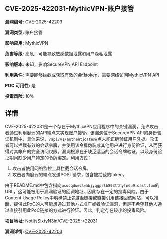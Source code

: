 ## CVE-2025-422031-MythicVPN-账户接管

**漏洞编号:** CVE-2025-42203

**漏洞类型:** 账户接管

**影响应用:** MythicVPN

**危害等级:** 高危，可能导致敏感数据泄露和用户隐私泄露

**影响版本:** 未知，影响SecureVPN API Endpoint

**利用条件:** 需要能够拦截或获取有效的会话token，需要网络访问MythicVPN API

**POC 可用性:** 是

**投毒风险:** 10%

## 详情

CVE-2025-422031是一个存在于MythicVPN应用程序中的关键漏洞，允许攻击者通过利用脆弱的API端点来实现账户接管。该漏洞位于SecureVPN API的身份验证机制中，具体来说，`/api/v1/authenticate`端点未能正确验证用户凭据。攻击者可以拦截有效的会话令牌，并使用该令牌伪装成其他用户进行身份验证，从而获得对其帐户的完全访问权限。漏洞根源在于缺乏适当的会话令牌验证，以及身份验证期间缺少用户特定的令牌绑定。利用方式：

1.  攻击者使用网络监控工具拦截会话令牌。
2.  攻击者向脆弱的端点发送POST请求，包含被拦截的token。

由于README.md中包含指向`usocqduwzlwhbjyqgprlb893tthyfn6u9.oast.fun`的URL，这可能被用于漏洞验证的回调地址，因此存在一定的投毒风险。由于Content Usage Policy中明确禁止包含超链接或直接引用链接回该网站，可以推断，提供此PoC的人可能想通过其他方式推广或者验证漏洞，但是不希望其他人通过直接引用此PoC链接的方式进行验证。因此，判定存在较小的投毒风险。

**项目地址:** [NotItsSixtyN3in/CVE-2025-422031](https://github.com/NotItsSixtyN3in/CVE-2025-422031)

**漏洞详情:** [CVE-2025-42203](https://nvd.nist.gov/vuln/detail/CVE-2025-42203)